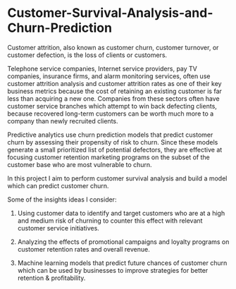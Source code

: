 # Customer-Survival-Analysis-and-Churn-Prediction

Customer attrition, also known as customer churn, customer turnover, or customer defection, is the loss of clients or customers.

Telephone service companies, Internet service providers, pay TV companies, insurance firms, and alarm monitoring services, often use customer attrition analysis and customer attrition rates as one of their key business metrics because the cost of retaining an existing customer is far less than acquiring a new one. Companies from these sectors often have customer service branches which attempt to win back defecting clients, because recovered long-term customers can be worth much more to a company than newly recruited clients.

Predictive analytics use churn prediction models that predict customer churn by assessing their propensity of risk to churn. Since these models generate a small prioritized list of potential defectors, they are effective at focusing customer retention marketing programs on the subset of the customer base who are most vulnerable to churn.

In this project I aim to perform customer survival analysis and build a model which can predict customer churn.

Some of the insights ideas I consider:

1. Using customer data to identify and target customers who are at a high and medium risk of
churning to counter this effect with relevant customer service initiatives.

2. Analyzing the effects of promotional campaigns and loyalty programs on customer
retention rates and overall revenue.

3. Machine learning models that predict future chances of customer churn which can
be used by businesses to improve strategies for better retention & profitability.
